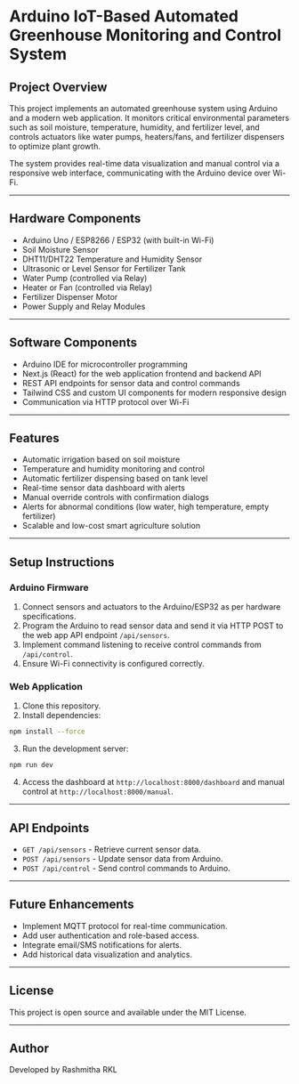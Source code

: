 # Arduino IoT-Based Automated Greenhouse Monitoring and Control System

## Project Overview

This project implements an automated greenhouse system using Arduino and a modern web application. It monitors critical environmental parameters such as soil moisture, temperature, humidity, and fertilizer level, and controls actuators like water pumps, heaters/fans, and fertilizer dispensers to optimize plant growth.

The system provides real-time data visualization and manual control via a responsive web interface, communicating with the Arduino device over Wi-Fi.

---

## Hardware Components

- Arduino Uno / ESP8266 / ESP32 (with built-in Wi-Fi)
- Soil Moisture Sensor
- DHT11/DHT22 Temperature and Humidity Sensor
- Ultrasonic or Level Sensor for Fertilizer Tank
- Water Pump (controlled via Relay)
- Heater or Fan (controlled via Relay)
- Fertilizer Dispenser Motor
- Power Supply and Relay Modules

---

## Software Components

- Arduino IDE for microcontroller programming
- Next.js (React) for the web application frontend and backend API
- REST API endpoints for sensor data and control commands
- Tailwind CSS and custom UI components for modern responsive design
- Communication via HTTP protocol over Wi-Fi

---

## Features

- Automatic irrigation based on soil moisture
- Temperature and humidity monitoring and control
- Automatic fertilizer dispensing based on tank level
- Real-time sensor data dashboard with alerts
- Manual override controls with confirmation dialogs
- Alerts for abnormal conditions (low water, high temperature, empty fertilizer)
- Scalable and low-cost smart agriculture solution

---

## Setup Instructions

### Arduino Firmware

1. Connect sensors and actuators to the Arduino/ESP32 as per hardware specifications.
2. Program the Arduino to read sensor data and send it via HTTP POST to the web app API endpoint `/api/sensors`.
3. Implement command listening to receive control commands from `/api/control`.
4. Ensure Wi-Fi connectivity is configured correctly.

### Web Application

1. Clone this repository.
2. Install dependencies:

```bash
npm install --force
```

3. Run the development server:

```bash
npm run dev
```

4. Access the dashboard at `http://localhost:8000/dashboard` and manual control at `http://localhost:8000/manual`.

---

## API Endpoints

- `GET /api/sensors` - Retrieve current sensor data.
- `POST /api/sensors` - Update sensor data from Arduino.
- `POST /api/control` - Send control commands to Arduino.

---

## Future Enhancements

- Implement MQTT protocol for real-time communication.
- Add user authentication and role-based access.
- Integrate email/SMS notifications for alerts.
- Add historical data visualization and analytics.

---

## License

This project is open source and available under the MIT License.

---

## Author

Developed by Rashmitha RKL
